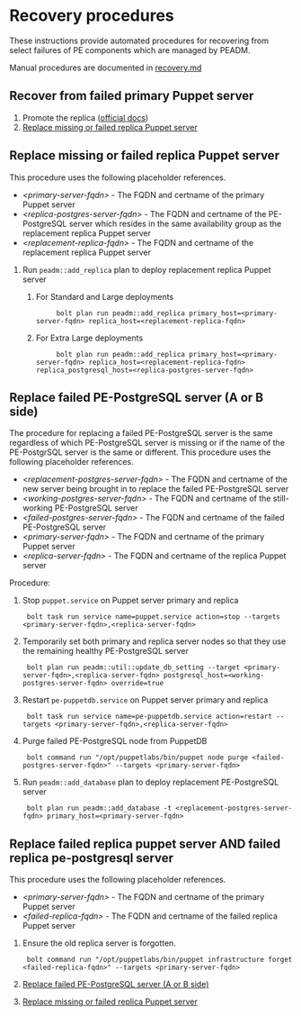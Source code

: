 # Recovery procedures

These instructions provide automated procedures for recovering from select failures of PE components which are managed by PEADM.

Manual procedures are documented in [recovery.md](recovery.md)

## Recover from failed primary Puppet server

1. Promote the replica ([official docs](https://puppet.com/docs/pe/2019.8/dr_configure.html#dr-promote-replica))
2. [Replace missing or failed replica Puppet server](#replace-missing-or-failed-replica-puppet-server)

## Replace missing or failed replica Puppet server

This procedure uses the following placeholder references.

* _\<primary-server-fqdn\>_ - The FQDN and certname of the primary Puppet server
* _\<replica-postgres-server-fqdn\>_ - The FQDN and certname of the PE-PostgreSQL server which resides in the same availability group as the replacement replica Puppet server
* _\<replacement-replica-fqdn\>_ - The FQDN and certname of the replacement replica Puppet server

1. Run `peadm::add_replica` plan to deploy replacement replica Puppet server
    1. For Standard and Large deployments

                bolt plan run peadm::add_replica primary_host=<primary-server-fqdn> replica_host=<replacement-replica-fqdn>

    2. For Extra Large deployments

                bolt plan run peadm::add_replica primary_host=<primary-server-fqdn> replica_host=<replacement-replica-fqdn> replica_postgresql_host=<replica-postgres-server-fqdn>

## Replace failed PE-PostgreSQL server (A or B side)

The procedure for replacing a failed PE-PostgreSQL server is the same regardless of which PE-PostgreSQL server is missing or if the name of the PE-PostgrSQL server is the same or different. This procedure uses the following placeholder references.

* _\<replacement-postgres-server-fqdn\>_ - The FQDN and certname of the new server being brought in to replace the failed PE-PostgreSQL server
* _\<working-postgres-server-fqdn\>_ - The FQDN and certname of the still-working PE-PostgreSQL server
* _\<failed-postgres-server-fqdn\>_ - The FQDN and certname of the failed PE-PostgreSQL server
* _\<primary-server-fqdn\>_ - The FQDN and certname of the primary Puppet server
* _\<replica-server-fqdn\>_ - The FQDN and certname of the replica Puppet server

Procedure:

1. Stop `puppet.service` on Puppet server primary and replica

        bolt task run service name=puppet.service action=stop --targets <primary-server-fqdn>,<replica-server-fqdn>

2. Temporarily set both primary and replica server nodes so that they use the remaining healthy PE-PostgreSQL server

        bolt plan run peadm::util::update_db_setting --target <primary-server-fqdn>,<replica-server-fqdn> postgresql_host=<working-postgres-server-fqdn> override=true

3. Restart `pe-puppetdb.service` on Puppet server primary and replica

        bolt task run service name=pe-puppetdb.service action=restart --targets <primary-server-fqdn>,<replica-server-fqdn>

4. Purge failed PE-PostgreSQL node from PuppetDB

        bolt command run "/opt/puppetlabs/bin/puppet node purge <failed-postgres-server-fqdn>" --targets <primary-server-fqdn>

5. Run `peadm::add_database` plan to deploy replacement PE-PostgreSQL server

        bolt plan run peadm::add_database -t <replacement-postgres-server-fqdn> primary_host=<primary-server-fqdn>

## Replace failed replica puppet server AND failed replica pe-postgresql server

This procedure uses the following placeholder references.

* _\<primary-server-fqdn\>_ - The FQDN and certname of the primary Puppet server
* _\<failed-replica-fqdn\>_ - The FQDN and certname of the failed replica Puppet server

1. Ensure the old replica server is forgotten.

        bolt command run "/opt/puppetlabs/bin/puppet infrastructure forget <failed-replica-fqdn>" --targets <primary-server-fqdn>

2. [Replace failed PE-PostgreSQL server (A or B side)](#replace-failed-pe-postgresql-server-a-or-b-side)
3. [Replace missing or failed replica Puppet server](#replace-missing-or-failed-replica-puppet-server)
